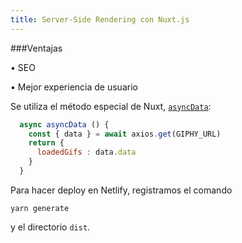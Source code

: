 ```yaml
---
title: Server-Side Rendering con Nuxt.js
---
```


###Ventajas

• SEO

• Mejor experiencia de usuario

Se utiliza el método especial de Nuxt, [```asyncData```](https://nuxtjs.org/api/):
```javascript
  async asyncData () {
    const { data } = await axios.get(GIPHY_URL)
    return {
      loadedGifs : data.data
    }
  }
```

Para hacer deploy en Netlify, registramos el comando 

```yarn generate```

 y el directorio ```dist```.